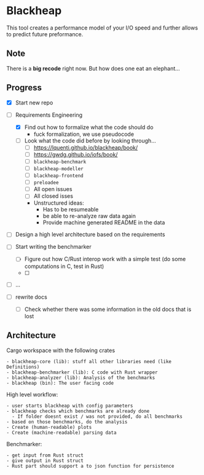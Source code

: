 # Blackheap

This tool creates a performance model of your I/O speed and further allows to predict future preformance.

## Note

There is a **big recode** right now. But how does one eat an elephant...

## Progress
- [x] Start new repo
- [ ] Requirements Engineering
  - [x] Find out how to formalize what the code should do
    - fuck formalization, we use pseudocode
  - [ ] Look what the code did before by looking through...
    - [ ] <https://lquenti.github.io/blackheap/book/>
    - [ ] <https://gwdg.github.io/iofs/book/>
    - [ ] `blackheap-benchmark`
    - [ ] `blackheap-modeller`
    - [ ] `blackheap-frontend`
    - [ ] `preloadee`
    - [ ] All open issues
    - [ ] All closed isses
    - Unstructured ideas:
      - Has to be resumeable
      - be able to re-analyze raw data again
      - Provide machine generated README in the data
- [ ] Design a high level architecture based on the requirements
- [ ] Start writing the benchmarker
  - [ ] Figure out how C/Rust interop work with a simple test (do some computations in C, test in Rust)
  - [ ] 
- [ ] ...

- [ ] rewrite docs
  - [ ] Check whether there was some information in the old docs that is lost

## Architecture
Cargo workspace with the following crates
```
- blackheap-core (lib): stuff all other libraries need (like Definitions)
- blackheap-benchmarker (lib): C code with Rust wrapper
- blackheap-analyzer (lib): Analysis of the benchmarks
- blackheap (bin): The user facing code
```

High level workflow:
```
- user starts blackheap with config parameters
- blackheap checks which benchmarks are already done
  - If folder doesnt exist / was not provided, do all benchmarks
- based on those benchmarks, do the analysis
- Create (human-readable) plots
- Create (machine-readable) parsing data
```

Benchmarker:
```
- get input from Rust struct
- give output in Rust struct
- Rust part should support a to json function for persistence
```
